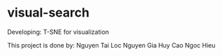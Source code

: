 # visual-search
 
Developing: T-SNE for visualization

This project is done by:
Nguyen Tai Loc
Nguyen Gia Huy
Cao Ngoc Hieu
